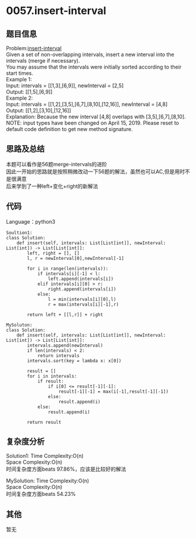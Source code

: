 # 0057.insert-interval

## 题目信息  
Problem:[insert-interval](https://leetcode.com/problems/insert-interval/)  
Given a set of non-overlapping intervals, insert a new interval into the intervals (merge if necessary).  
You may assume that the intervals were initially sorted according to their start times.  
Example 1:  
Input: intervals = [[1,3],[6,9]], newInterval = [2,5]  
Output: [[1,5],[6,9]]  
Example 2:  
Input: intervals = [[1,2],[3,5],[6,7],[8,10],[12,16]], newInterval = [4,8]  
Output: [[1,2],[3,10],[12,16]]  
Explanation: Because the new interval [4,8] overlaps with [3,5],[6,7],[8,10].  
NOTE: input types have been changed on April 15, 2019. Please reset to default code definition to get new method signature.  

## 思路及总结
本题可以看作是56题merge-intervals的进阶  
因此一开始的思路就是按照稍微改动一下56题的解法，虽然也可以AC,但是用时不是很满意  
后来学到了一种left+变化+right的新解法  

## 代码
Language：python3  
```
Soultion1:
class Solution:
    def insert(self, intervals: List[List[int]], newInterval: List[int]) -> List[List[int]]:
        left, right = [], []
        l, r = newInterval[0],newInterval[-1]
        
        for i in range(len(intervals)):
            if intervals[i][-1] < l:
                left.append(intervals[i])
            elif intervals[i][0] > r:
                right.append(intervals[i])
            else:
                l = min(intervals[i][0],l)
                r = max(intervals[i][-1],r)
        
        return left + [[l,r]] + right
```

```
MySoluton:
class Solution:
    def insert(self, intervals: List[List[int]], newInterval: List[int]) -> List[List[int]]:
        intervals.append(newInterval)
        if len(intervals) < 2:
            return intervals
        intervals.sort(key = lambda x: x[0])
        
        result = []
        for i in intervals:
            if result:
                if i[0] <= result[-1][-1]:
                    result[-1][-1] = max(i[-1],result[-1][-1])
                else:
                    result.append(i)
            else:
                result.append(i)
               
        return result
```

## 复杂度分析
Solution1:
Time Complexity:O(n)  
Space Complexity:O(n)  
时间复杂度方面beats 97.86%，应该是比较好的解法 

MySolution:
Time Complexity:O(n)  
Space Complexity:O(n)  
时间复杂度方面beats 54.23%  

## 其他  
暂无
